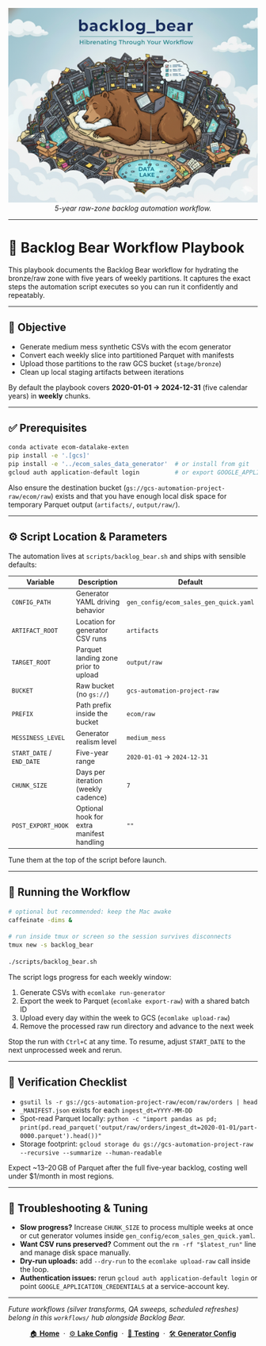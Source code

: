 <p align="center">
  <img src="../../../img/backlog_bear_banner.png" width="1000"/>
  <br>
  <em>5-year raw-zone backlog automation workflow.</em>
</p>

---

# 🧸 Backlog Bear Workflow Playbook

This playbook documents the Backlog Bear workflow for hydrating the bronze/raw zone with five years of
weekly partitions. It captures the exact steps the automation script executes so you can run it
confidently and repeatably.

---

## 🎯 Objective

- Generate medium mess synthetic CSVs with the ecom generator
- Convert each weekly slice into partitioned Parquet with manifests
- Upload those partitions to the raw GCS bucket (`stage/bronze`)
- Clean up local staging artifacts between iterations

By default the playbook covers **2020-01-01 → 2024-12-31** (five calendar years) in **weekly** chunks.

---

## ✅ Prerequisites

```bash
conda activate ecom-datalake-exten
pip install -e '.[gcs]'
pip install -e '../ecom_sales_data_generator'  # or install from git
gcloud auth application-default login          # or export GOOGLE_APPLICATION_CREDENTIALS
```

Also ensure the destination bucket (`gs://gcs-automation-project-raw/ecom/raw`) exists and that you have
enough local disk space for temporary Parquet output (`artifacts/`, `output/raw/`).

---

## ⚙️ Script Location & Parameters

The automation lives at `scripts/backlog_bear.sh` and ships with sensible defaults:

| Variable                  | Description                               | Default                                |
| ------------------------- | ----------------------------------------- | -------------------------------------- |
| `CONFIG_PATH`             | Generator YAML driving behavior           | `gen_config/ecom_sales_gen_quick.yaml` |
| `ARTIFACT_ROOT`           | Location for generator CSV runs           | `artifacts`                            |
| `TARGET_ROOT`             | Parquet landing zone prior to upload      | `output/raw`                           |
| `BUCKET`                  | Raw bucket (no `gs://`)                   | `gcs-automation-project-raw`           |
| `PREFIX`                  | Path prefix inside the bucket             | `ecom/raw`                             |
| `MESSINESS_LEVEL`         | Generator realism level                   | `medium_mess`                          |
| `START_DATE` / `END_DATE` | Five-year range                           | `2020-01-01` → `2024-12-31`            |
| `CHUNK_SIZE`              | Days per iteration (weekly cadence)       | `7`                                    |
| `POST_EXPORT_HOOK`        | Optional hook for extra manifest handling | `""`                                   |

Tune them at the top of the script before launch.

---

## 🤖 Running the Workflow

```bash
# optional but recommended: keep the Mac awake
caffeinate -dims &

# run inside tmux or screen so the session survives disconnects
tmux new -s backlog_bear

./scripts/backlog_bear.sh
```

The script logs progress for each weekly window:

1. Generate CSVs with `ecomlake run-generator`
2. Export the week to Parquet (`ecomlake export-raw`) with a shared batch ID
3. Upload every day within the week to GCS (`ecomlake upload-raw`)
4. Remove the processed raw run directory and advance to the next week

Stop the run with `Ctrl+C` at any time. To resume, adjust `START_DATE` to the next unprocessed week and rerun.

---

## 🧪 Verification Checklist

- `gsutil ls -r gs://gcs-automation-project-raw/ecom/raw/orders | head`
- `_MANIFEST.json` exists for each `ingest_dt=YYYY-MM-DD`
- Spot-read Parquet locally: `python -c "import pandas as pd; print(pd.read_parquet('output/raw/orders/ingest_dt=2020-01-01/part-0000.parquet').head())"`
- Storage footprint: `gcloud storage du gs://gcs-automation-project-raw --recursive --summarize --human-readable`

Expect ~13–20 GB of Parquet after the full five-year backlog, costing well under $1/month in most regions.

---

## 🚨 Troubleshooting & Tuning

- **Slow progress?** Increase `CHUNK_SIZE` to process multiple weeks at once or cut generator volumes
  inside `gen_config/ecom_sales_gen_quick.yaml`.
- **Want CSV runs preserved?** Comment out the `rm -rf "$latest_run"` line and manage disk space manually.
- **Dry-run uploads:** add `--dry-run` to the `ecomlake upload-raw` call inside the loop.
- **Authentication issues:** rerun `gcloud auth application-default login` or point `GOOGLE_APPLICATION_CREDENTIALS` at a service-account key.

___

_Future workflows (silver transforms, QA sweeps, scheduled refreshes) belong in this `workflows/` hub
alongside Backlog Bear._

<p align="center">
  <a href="../../../../README.md">🏠 <b>Home</b></a>
  &nbsp;·&nbsp;
  <a href="../CONFIG_GUIDE.md">⚙️ <b>Lake Config</b></a>
  &nbsp;·&nbsp;
  <a href="../TESTING_GUIDE.md">🧪 <b>Testing</b></a>
  &nbsp;·&nbsp;
  <a href="../../CONFIG_GUIDE_generator.md">🛠️ <b>Generator Config</b></a>
</p>
